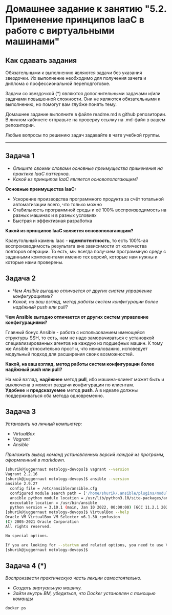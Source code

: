 
# Домашнее задание к занятию "5.2. Применение принципов IaaC в работе с виртуальными машинами"

## Как сдавать задания

Обязательными к выполнению являются задачи без указания звездочки. Их выполнение необходимо для получения зачета и диплома о профессиональной переподготовке.

Задачи со звездочкой (*) являются дополнительными задачами и/или задачами повышенной сложности. Они не являются обязательными к выполнению, но помогут вам глубже понять тему.

Домашнее задание выполните в файле readme.md в github репозитории. В личном кабинете отправьте на проверку ссылку на .md-файл в вашем репозитории.

Любые вопросы по решению задач задавайте в чате учебной группы.

---

## Задача 1

- *Опишите своими словами основные преимущества применения на практике IaaC паттернов.*
- *Какой из принципов IaaC является основополагающим?*

**Основные преимущества IaaC:**  

+ Ускорение производства программного продукта за счёт тотальной автоматизации всего, что только можно
+ Стабильность программной среды и её 100% воспроизводимость на разных машинах и в разных условиях
+ Быстрая и эффективная разработка

**Какой из принципов IaaC является основополагающим?**  

Краеугольный камень Iaac - **идемпотентность**, то есть 100%-ая воспроизводимость результата вне зависимости от количества повторов операции. То есть, мы всегда получаем программную среду с заданными компонентами именно тех версий, которые нам нужны и которые нами проверены.

## Задача 2

- *Чем Ansible выгодно отличается от других систем управление конфигурациями?*
- *Какой, на ваш взгляд, метод работы систем конфигурации более надёжный push или pull?*

**Чем Ansible выгодно отличается от других систем управление конфигурациями?**  

Главный бонус Ansible - работа с использованием имеющейся структуры SSH, то есть, нам не надо заморачиваться с установкой специализированных агентов на каждую из подшефных машин. К тому же Ansible относительно прост и, что немаловажно, исповедует модульный подход для расширения своих возможностей.

**Какой, на ваш взгляд, метод работы систем конфигурации более надёжный push или pull?**  

На мой взгляд, **надёжнее** метод **pull**, ибо машина-клиент может быть и выключена в момент раздачи конфигурации по клиентам.  
**Удобнее** и **предсказуемее** метод **push**. А в идеале должны поддерживаться оба метода одновременно.

## Задача 3

*Установить на личный компьютер:*

- *VirtualBox*
- *Vagrant*
- *Ansible*

*Приложить вывод команд установленных версий каждой из программ, оформленный в markdown.*

```bash
[shurik@juggernaut netology-devops]$ vagrant --version
Vagrant 2.2.16
[shurik@juggernaut netology-devops]$ ansible --version
ansible 2.9.27
  config file = /etc/ansible/ansible.cfg
  configured module search path = ['/home/shurik/.ansible/plugins/modules', '/usr/share/ansible/plugins/modules']
  ansible python module location = /usr/lib/python3.10/site-packages/ansible
  executable location = /usr/bin/ansible
  python version = 3.10.1 (main, Jan 10 2022, 00:00:00) [GCC 11.2.1 20211203 (Red Hat 11.2.1-7)]
[shurik@juggernaut netology-devops]$ VirtualBox --help
Oracle VM VirtualBox VM Selector v6.1.30_rpmfusion
(C) 2005-2021 Oracle Corporation
All rights reserved.

No special options.

If you are looking for --startvm and related options, you need to use VirtualBoxVM.
[shurik@juggernaut netology-devops]$
```

## Задача 4 (*)

*Воспроизвести практическую часть лекции самостоятельно.*

- *Создать виртуальную машину.*
- *Зайти внутрь ВМ, убедиться, что Docker установлен с помощью команды*
```
docker ps
```

